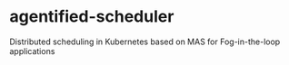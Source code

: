 # agentified-scheduler
Distributed scheduling in Kubernetes based on MAS for Fog-in-the-loop applications
